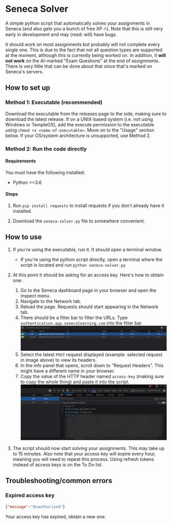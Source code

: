 # Seneca Solver

A simple python script that automatically solves your assignments in Seneca (and also gets you a bunch of free XP 🔥). Note that this is still very early in development and may (read: will) have bugs.

It should work on most assignments but probably will not complete every single one. This is due to the fact that not all question types are supported at the moment, although this is currently being worked on. In addition, it **will not work** on the AI-marked "Exam Questions" at the end of assignments. There is very little that can be done about that since that's marked on Seneca's servers.

## How to set up

### Method 1: Executable (recommended)

Download the executable from the releases page to the side, making sure to download the latest release. If on a UNIX-based system (i.e. not using Windows or TempleOS), add the execute permission to the executable using `chmod +x <name-of-executable>`. Move on to the "Usage" section below. If your OS/system architecture is unsupported, use Method 2.

### Method 2: Run the code directly

#### Requirements

You must have the following installed:

- Python >=3.6

#### Steps

1. Run `pip install requests` to install requests if you don't already have it installed.

1. Download the `seneca-solver.py` file to somewhere convenient.

## How to use

1. If you're using the executable, run it. It should open a terminal window.
    - If you're using the python script directly, open a terminal where the script is located and run `python seneca-solver.py`

1. At this point it should be asking for an access key. Here's how to obtain one:
    1. Go to the Seneca dashboard page in your browser and open the inspect menu.
    1. Navigate to the Network tab.
    1. Reload the page. Requests should start appearing in the Network tab.
    1. There should be a filter bar to filter the URLs. Type `authentication.app.senecalearning.com` into the filter bar.
    ![Image showing what this should look like](docs/images/network_filter.png)
    1. Select the latest `POST` request displayed (example: selected request in image above) to view its headers.
    1. In the info panel that opens, scroll down to "Request Headers". This might have a different name in your browser.
    1. Copy the value of the HTTP header named `access-key` (making sure to copy the whole thing) and paste it into the script.
    ![Image showing what this should look like](docs/images/network_access_key.png)

1. The script should now start solving your assignments. This may take up to 15 minutes. Also note that your access key will expire every hour, meaning you will need to repeat this process. Using refresh tokens instead of access keys is on the To Do list.

## Troubleshooting/common errors

### Expired access key

``` json
{"message":"Unauthorized"}
```

Your access key has expired, obtain a new one.
